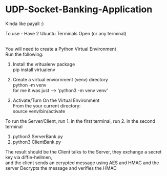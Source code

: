 # UDP-Socket-Banking-Application
Kinda like payall :)


To use - Have 2 Ubuntu Terminals Open (or any terminal) <br /> <br />

You will need to create a Python Virtual Environment <br />
Run the following:  <br />

  1. Install the vritualenv package <br />
     pip install virtualenv <br />

  2. Create a virtual enviornment (venv) directory <br />
      python<version> -m venv <virtual-environment-name> <br />
      for me it was just --> 'python3 -m venv venv' <br />

  3. Activate/Turn On the Virtual Environment <br />
     From the your current directory: <br />
     source venv/bin/activate <br />

To run the Server/Client, run 1. in the first terminal, run 2. in the second terminal  <br />    

  1. python3 ServerBank.py <br />
  2. python3 ClientBank.py <br />

The result should be the Client talks to the Server, they exchange a secret key via diffie-hellmen, <br />
and the client sends an ecrypted message using AES and HMAC and the server Decrypts the message and verifies the HMAC <br />

